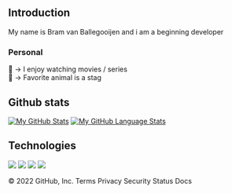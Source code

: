 
## Introduction
<p>
My name is Bram van Ballegooijen and i am a beginning developer
</p>

### Personal
🎥 -> I enjoy watching movies / series <br>
🦌 -> Favorite animal is a stag<br>


## Github stats
[![My GitHub Stats](https://github-readme-stats.vercel.app/api/?username=Haleclaw&count_private=true&theme=default&showicons=true&hide=prs)]()
[![My GitHub Language Stats](https://github-readme-stats.vercel.app/api/top-langs/?username=Haleclaw&langs_count=2&theme=default&layout=compact)]()

## Technologies
<p align="left">
<img src="https://img.shields.io/badge/HTML-Websites-informational?style=for-the-badge&logo=HTML5&logoColor=white&color=E34F26"></img>
<img src="https://img.shields.io/badge/CSS-Styling-informational?style=for-the-badge&logo=CSS3&logoColor=white&color=1572B6"></img>
<img src='https://img.shields.io/badge/javascript-%23323330.svg?style=for-the-badge&logo=javascript&logoColor=%23F7DF1E'</img>
<img src='https://img.shields.io/badge/php-%23777BB4.svg?style=for-the-badge&logo=php&logoColor=white'</img>

</p>
© 2022 GitHub, Inc.
Terms
Privacy
Security
Status
Docs
